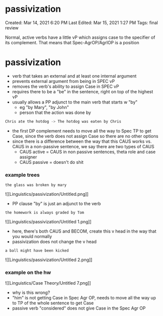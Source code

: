 # passivization

Created: Mar 14, 2021 6:20 PM
Last Edited: Mar 15, 2021 1:27 PM
Tags: final review

Normal, active verbs have a little vP which assigns case to the specifier of its complement. That means that Spec-AgrOP/AgrIOP is a position 

# passivization

- verb that takes an external and at least one internal argument
- prevents external argument from being in SPEC vP
- removes the verb's ability to assign Case in SPEC vP
- requires there to be a "be" in the sentence, right on top of the highest vP
- usually allows a PP adjunct to the main verb that starts w "by"
    - eg "by Mary", "by John"
    - person that the action was done by

```jsx
Chris ate the hotdog -> The hotdog was eaten by Chris
```

- the first DP complement needs to move all the way to Spec TP to get Case, since the verb does not assign Case so there are no other options
- since there is a difference between the way that this CAUS works vs. CAUS in a non-passive sentence, we say there are two types of CAUS
    - CAUS active = CAUS in non passive sentences, theta role and case assigner
    - CAUS passive = doesn't do shit

### example trees

`the glass was broken by mary`

![[Linguistics/passivization/Untitled.png]]

- PP clause "by" is just an adjunct to the verb

`the homework is always graded by Tom`

![[Linguistics/passivization/Untitled 1.png]]

- here, there's both CAUS and BECOM, create this v head in the way that you would normally
- passivization does not change the v head

`a ball might have been kicked`

![[Linguistics/passivization/Untitled 2.png]]

### example on the hw

![[Linguistics/Case Theory/Untitled 7.png]]

- why is this wrong?
- "him" is not getting Case in Spec Agr OP, needs to move all the way up to TP of the whole sentence to get Case
- passive verb "considered" does not give Case in the Spec Agr OP